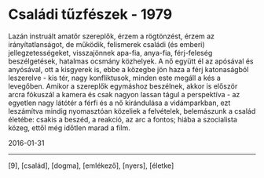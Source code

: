 # Családi tűzfészek - 1979

Lazán instruált amatőr szereplők, érzem a rögtönzést, érzem az irányítatlanságot, de működik, felismerek családi (és emberi) jellegzetességeket, visszajönnek apa-fia, anya-fia, férj-feleség beszélgetések, hatalmas ocsmány közhelyek. A nő együtt él az apósával és anyósával, ott a kisgyerek is, ebbe a közegbe jön haza a férj katonaságból leszerelve - kis tér, nagy konfliktusok, minden este megáll a kés a levegőben. Amikor a szereplők egymáshoz beszélnek, akkor is először arcra fókuszál a kamera és csak nagyon lassan tágul a perspektíva - az egyetlen nagy látótér a férfi és a nő kirándulása a vidámparkban, ezt leszámítva mindig nyomasztóan közeliek a felvételek, belemászunk a család életébe: csakis a beszéd, a reakció, az arc a fontos; hiába a szocialista közeg, ettől még időtlen marad a film.

2016-01-31 

----

[9], [család], [dogma], [emlékező], [nyers], [életke]